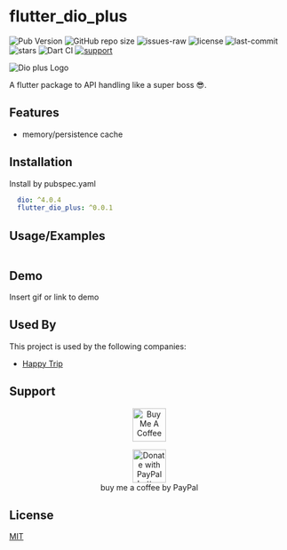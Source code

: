 
# flutter_dio_plus

![Pub Version](https://img.shields.io/pub/v/flutter_dio_plus?color=1&label=flutter_dio_plus)
![GitHub repo size](https://img.shields.io/github/repo-size/AbdOoSaed/flutter_dio_plus)
![issues-raw](https://img.shields.io/github/issues-raw/AbdOoSaed/flutter_dio_plus)
![license](https://img.shields.io/github/license/AbdOoSaed/flutter_dio_plus)
![last-commit](https://img.shields.io/github/last-commit/AbdOoSaed/flutter_dio_plus)
![stars](https://img.shields.io/github/stars/AbdOoSaed/flutter_dio_plus?style=social)
![Dart CI](https://github.com/AbdOoSaed/flutter_dio_plus/workflows/Dart%20CI/badge.svg)
[![support](https://img.shields.io/badge/platform-flutter%7Cflutter%20web%7Cdart%20vm-ff69b4.svg?style=flat-square)](https://github.com/AbdOoSaed/flutter_dio_plus)


![Dio plus Logo](https://user-images.githubusercontent.com/33700292/157297452-f89a7548-d227-404f-a90b-5ee50e4f04fd.png)


A flutter package to API handling like a super boss 😎.


## Features

- memory/persistence cache


## Installation

Install by pubspec.yaml
```yaml
  dio: ^4.0.4
  flutter_dio_plus: ^0.0.1
```
    
## Usage/Examples

```dart

```


## Demo

Insert gif or link to demo


## Used By

This project is used by the following companies:

- [Happy Trip](https://github.com/Happy-Trip)


## Support
<p align="center">
<a  href="https://ko-fi.com/abdosaed#paypalModal" target="_blank"><img src="https://www.ko-fi.com/img/githubbutton_sm.svg" alt="Buy Me A Coffee" height=60 ></a>
</p>

<p align="center">
    <a href="https://www.paypal.me/abdoosaed/5" target="_blank">
   <img height=60 src="https://www.paypalobjects.com/en_US/i/btn/btn_donateCC_LG.gif" border="0" name="submit" title="PayPal - The safer, easier way to pay online!" alt="Donate with PayPal button" >
    </a>
    <br>    buy me a coffee by PayPal
</p>


## License

[MIT](https://choosealicense.com/licenses/mit/)

